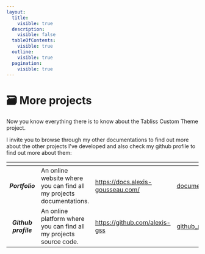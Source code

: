```yaml
---
layout:
  title:
    visible: true
  description:
    visible: false
  tableOfContents:
    visible: true
  outline:
    visible: true
  pagination:
    visible: true
---
```


# 🗃️ More projects

Now you know everything there is to know about the Tabliss Custom Theme project.

I invite you to browse through my other documentations to find out more about the other projects I've developed and also check my github profile to find out more about them:

<table data-card-size="large" data-view="cards"><thead><tr><th align="center"></th><th></th><th data-hidden data-card-target data-type="content-ref"></th><th data-hidden data-card-cover data-type="files"></th></tr></thead><tbody><tr><td align="center"><em><strong>Portfolio</strong></em></td><td>An online website where you can find all my projects documentations.</td><td><a href="https://docs.alexis-gousseau.com/">https://docs.alexis-gousseau.com/</a></td><td><a href="../.gitbook/assets/documentations.png">documentations.png</a></td></tr><tr><td align="center"><em><strong>Github profile</strong></em></td><td>An online platform where you can find all my projects source code.</td><td><a href="https://github.com/alexis-gss">https://github.com/alexis-gss</a></td><td><a href="../.gitbook/assets/github_profile.png">github_profile.png</a></td></tr></tbody></table>
